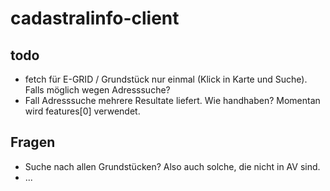 # cadastralinfo-client

## todo
- fetch für E-GRID / Grundstück nur einmal (Klick in Karte und Suche). Falls möglich wegen Adresssuche?
- Fall Adresssuche mehrere Resultate liefert. Wie handhaben? Momentan wird features[0] verwendet.


## Fragen
- Suche nach allen Grundstücken? Also auch solche, die nicht in AV sind.
- ...